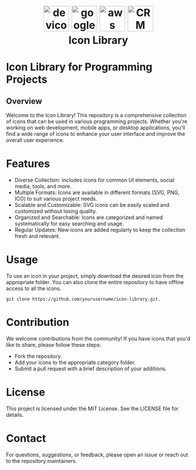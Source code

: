<h1 align="center">
  <br>
  <a href="https://cdn.jsdelivr.net/gh/devicons/devicon@latest/icons/devicon/devicon-original.svg"><img src="https://cdn.jsdelivr.net/gh/devicons/devicon@latest/icons/devicon/devicon-original.svg" alt="devicon" width="70"></a>
  <a href="https://cdn.jsdelivr.net/gh/devicons/devicon@latest/icons/googlecloud/googlecloud-original.svg"><img src="https://cdn.jsdelivr.net/gh/devicons/devicon@latest/icons/googlecloud/googlecloud-original.svg" alt="google_cloud" width="70"></a>
  <a href="https://cdn.jsdelivr.net/gh/devicons/devicon@latest/icons/amazonwebservices/amazonwebservices-original-wordmark.svg"><img src="https://cdn.jsdelivr.net/gh/devicons/devicon@latest/icons/amazonwebservices/amazonwebservices-original-wordmark.svg" alt="aws" width="70"></a>
  <a href="https://camo.githubusercontent.com/c8dd46a1f592ba06f96281a4dcea641557341f237ab1616c299d9f04313f1b47/68747470733a2f2f707265766965772e7461626c65722e696f2f7374617469632f6c6f676f2d736d616c6c2e737667"><img src="https://camo.githubusercontent.com/c8dd46a1f592ba06f96281a4dcea641557341f237ab1616c299d9f04313f1b47/68747470733a2f2f707265766965772e7461626c65722e696f2f7374617469632f6c6f676f2d736d616c6c2e737667" alt="CRM Hubspot" width="70"></a>
  <br>
  Icon Library
  <br>

# Icon Library for Programming Projects

## Overview

Welcome to the Icon Library! This repository is a comprehensive collection of icons that can be used in various programming projects. Whether you're working on web development, mobile apps, or desktop applications, you'll find a wide range of icons to enhance your user interface and improve the overall user experience.

# Features

- Diverse Collection: Includes icons for common UI elements, social media, tools, and more.
- Multiple Formats: Icons are available in different formats (SVG, PNG, ICO) to suit various project needs.
- Scalable and Customizable: SVG icons can be easily scaled and customized without losing quality.
- Organized and Searchable: Icons are categorized and named systematically for easy searching and usage.
- Regular Updates: New icons are added regularly to keep the collection fresh and relevant.

# Usage

To use an icon in your project, simply download the desired icon from the appropriate folder. You can also clone the entire repository to have offline access to all the icons.

```
git clone https://github.com/yourusername/icon-library.git.
```

# Contribution

We welcome contributions from the community! If you have icons that you'd like to share, please follow these steps:

- Fork the repository.
- Add your icons to the appropriate category folder.
- Submit a pull request with a brief description of your additions.

# License

This project is licensed under the MIT License. See the LICENSE file for details.

# Contact

For questions, suggestions, or feedback, please open an issue or reach out to the repository maintainers.
